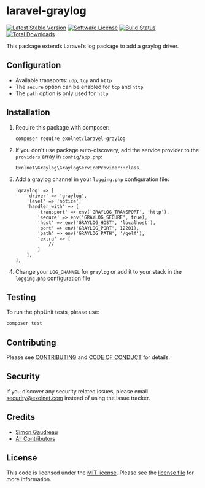 # laravel-graylog

[![Latest Stable Version](https://poser.pugx.org/eXolnet/laravel-graylog/v/stable?format=flat-square)](https://packagist.org/packages/eXolnet/laravel-graylog)
[![Software License](https://img.shields.io/badge/license-MIT-brightgreen.svg?style=flat-square)](LICENSE.md)
[![Build Status](https://img.shields.io/travis/eXolnet/laravel-graylog/master.svg?style=flat-square)](https://travis-ci.org/eXolnet/laravel-graylog)
[![Total Downloads](https://img.shields.io/packagist/dt/eXolnet/laravel-graylog.svg?style=flat-square)](https://packagist.org/packages/eXolnet/laravel-graylog)

This package extends Laravel’s log package to add a graylog driver.

## Configuration

* Available transports: `udp`, `tcp` and `http`
* The `secure` option can be enabled for `tcp` and `http`
* The `path` option is only used for `http`

## Installation

1. Require this package with composer:
    ```
    composer require exolnet/laravel-graylog
    ```
2. If you don't use package auto-discovery, add the service provider to the `providers` array in `config/app.php`:

    ```
    Exolnet\Graylog\GraylogServiceProvider::class
    ```
3. Add a graylog channel in your `logging.php` configuration file:

    ```
    'graylog' => [
        'driver' => 'graylog',
        'level' => 'notice',
        'handler_with' => [
            'transport' => env('GRAYLOG_TRANSPORT', 'http'),
            'secure' => env('GRAYLOG_SECURE', true),
            'host' => env('GRAYLOG_HOST', 'localhost'),
            'port' => env('GRAYLOG_PORT', 12201),
            'path' => env('GRAYLOG_PATH', '/gelf'),
            'extra' => [
                //
            ]
        ],
    ],
    ```
4. Change your `LOG_CHANNEL` for `graylog` or add it to your stack in the `logging.php` configuration file

## Testing

To run the phpUnit tests, please use:

``` bash
composer test
```

## Contributing

Please see [CONTRIBUTING](CONTRIBUTING.md) and [CODE OF CONDUCT](CODE_OF_CONDUCT.md) for details.

## Security

If you discover any security related issues, please email security@exolnet.com instead of using the issue tracker.

## Credits

- [Simon Gaudreau](https://github.com/Gandhi11)
- [All Contributors](../../contributors)

## License

This code is licensed under the [MIT license](http://choosealicense.com/licenses/mit/). 
Please see the [license file](LICENSE) for more information.
